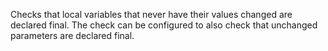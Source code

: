 <div>

Checks that local variables that never have their values changed are
declared final. The check can be configured to also check that unchanged
parameters are declared final.

</div>
